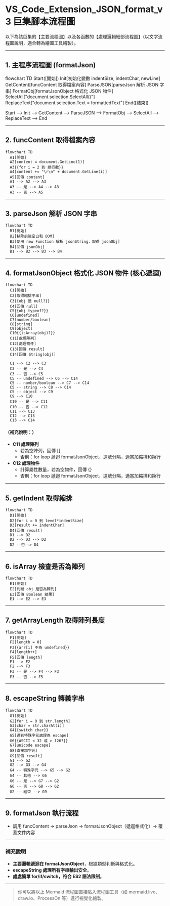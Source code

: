 # VS_Code_Extension_JSON_format_v3 巨集腳本流程圖

以下為該巨集的【主要流程圖】以及各函數的【處理邏輯細部流程圖】（以文字流程圖說明，適合轉為繪圖工具繪製）。

---

## 1. 主程序流程圖 (formatJson)

flowchart TD
  Start([開始])
  Init[初始化變數 indentSize, indentChar, newLine]
  GetContent[funcContent 取得檔案內容]
  ParseJSON[parseJson 解析 JSON 字串]
  FormatObj[formatJsonObject 格式化 JSON 物件]
  SelectAll["document.selection.SelectAll()"]
  ReplaceText["document.selection.Text = formattedText"]
  End([結束])

  Start --> Init --> GetContent --> ParseJSON --> FormatObj --> SelectAll --> ReplaceText --> End

---

## 2. funcContent 取得檔案內容

```mermaid
flowchart TD
  A1[開始]
  A2[content = document.GetLine(1)]
  A3{{for i = 2 到 總行數}}
  A4[content += "\r\n" + document.GetLine(i)]
  A5[回傳 content]
  A1 --> A2 --> A3
  A3 -- 是 --> A4 --> A3
  A3 -- 否 --> A5
```

---

## 3. parseJson 解析 JSON 字串

```mermaid
flowchart TD
  B1[開始]
  B2[移除前後空白和 BOM]
  B3[使用 new Function 解析 jsonString，取得 jsonObj]
  B4[回傳 jsonObj]
  B1 --> B2 --> B3 --> B4
```

---

## 4. formatJsonObject 格式化 JSON 物件 (核心遞迴)

```mermaid
flowchart TD
  C1[開始]
  C2[取得縮排字串]
  C3{{obj 是 null?}}
  C4[回傳 null]
  C5{{obj typeof?}}
  C6[undefined]
  C7[number/boolean]
  C8[string]
  C9[object]
  C10{{isArray(obj)?}}
  C11[處理陣列]
  C12[處理物件]
  C13[回傳 result]
  C14[回傳 String(obj)]

  C1 --> C2 --> C3
  C3 -- 是 --> C4
  C3 -- 否 --> C5
  C5 -- undefined --> C6 --> C14
  C5 -- number/boolean --> C7 --> C14
  C5 -- string --> C8 --> C14
  C5 -- object --> C9
  C9 --> C10
  C10 -- 是 --> C11
  C10 -- 否 --> C12
  C11 --> C13
  C12 --> C13
  C13 --> C14
```

#### （補充說明：）
- **C11 處理陣列**
  - 若為空陣列，回傳 []
  - 否則：for loop 遞迴 formatJsonObject，逗號分隔，適當加縮排和換行
- **C12 處理物件**
  - 計算屬性數量，若為空物件，回傳 {}
  - 否則：for loop 遞迴 formatJsonObject，逗號分隔，適當加縮排和換行

---

## 5. getIndent 取得縮排

```mermaid
flowchart TD
  D1[開始]
  D2[for i = 0 到 level*indentSize]
  D3[result += indentChar]
  D4[回傳 result]
  D1 --> D2
  D2 --> D3 --> D2
  D2 --否--> D4
```

---

## 6. isArray 檢查是否為陣列

```mermaid
flowchart TD
  E1[開始]
  E2[判斷 obj 是否為陣列]
  E3[回傳 Boolean 結果]
  E1 --> E2 --> E3
```

---

## 7. getArrayLength 取得陣列長度

```mermaid
flowchart TD
  F1[開始]
  F2[length = 0]
  F3{{arr[i] 不為 undefined}}
  F4[length++]
  F5[回傳 length]
  F1 --> F2
  F2 --> F3
  F3 -- 是 --> F4 --> F3
  F3 -- 否 --> F5
```

---

## 8. escapeString 轉義字串

```mermaid
flowchart TD
  G1[開始]
  G2[for i = 0 到 str.length]
  G3[char = str.charAt(i)]
  G4{{switch char}}
  G5[遇到特殊字元處理為 escape]
  G6{{ASCII < 32 或 > 126?}}
  G7[unicode escape]
  G8[直接加字元]
  G9[回傳 result]
  G1 --> G2
  G2 --> G3 --> G4
  G4 -- 特殊字元 --> G5 --> G2
  G4 -- 其他 --> G6
  G6 -- 是 --> G7 --> G2
  G6 -- 否 --> G8 --> G2
  G2 -- 結束 --> G9
```

---

## 9. formatJson 執行流程

- 調用 funcContent → parseJson → formatJsonObject（遞迴格式化）→ 覆蓋文件内容

---

### 補充說明

- **主要邏輯遞迴在 formatJsonObject**，根據類型判斷與格式化。
- **escapeString 處理所有字串輸出安全**。
- **處處簡單 for/if/switch，符合 ES2 語法限制**。

---

> 你可以將以上 Mermaid 流程圖直接貼入流程圖工具（如 mermaid.live、draw.io、ProcessOn 等）進行視覺化繪製。